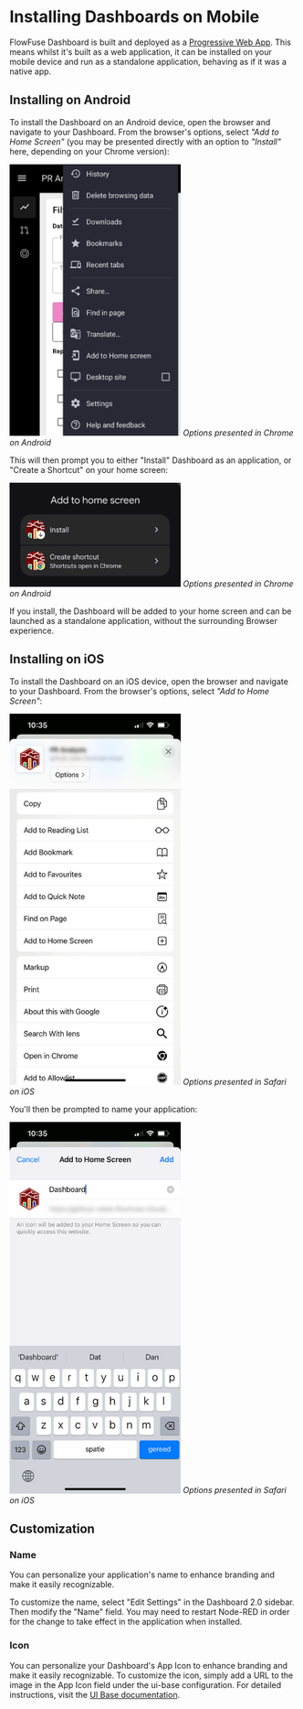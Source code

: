 
<script setup>
    import AddedIn from '../components/AddedIn.vue';
</script>

# Installing Dashboards on Mobile <AddedIn version="1.9.0" />

FlowFuse Dashboard is built and deployed as a [Progressive Web App](https://developer.mozilla.org/en-US/docs/Web/Progressive_web_apps). This means whilst it's built as a web application, it can be installed on your mobile device and run as a standalone application, behaving as if it was a native app.

## Installing on Android

To install the Dashboard on an Android device, open the browser and navigate to your Dashboard. From the browser's options, select _"Add to Home Screen"_ (you may be presented directly with an option to _"Install"_ here, depending on your Chrome version):

<img src="../assets/images/pwa-android-options.jpg" alt="Options presented in Chrome on Android" style="max-width: 300px;margin: auto;">
<em>Options presented in Chrome on Android</em>

This will then prompt you to either "Install" Dashboard as an application, or "Create a Shortcut" on your home screen:

<img src="../assets/images/pwa-android-install.jpg" alt="Options presented in Chrome on Android" style="max-width: 300px;margin: auto;">
<em>Options presented in Chrome on Android</em>

If you install, the Dashboard will be added to your home screen and can be launched as a standalone application, without the surrounding Browser experience.

## Installing on iOS

To install the Dashboard on an iOS device, open the browser and navigate to your Dashboard. From the browser's options, select _"Add to Home Screen"_:

<img src="../assets/images/pwa-ios-options.jpg" alt="Options presented in Safari on iOS" style="max-width: 300px;margin: auto;">
<em>Options presented in Safari on iOS</em>

You'll then be prompted to name your application:

<img src="../assets/images/pwa-ios-install.jpg" alt="Options presented in Safari on Android" style="max-width: 300px;margin: auto;">
<em>Options presented in Safari on iOS</em>

## Customization

### Name

You can personalize your application's name to enhance branding and make it easily recognizable. 

To customize the name, select "Edit Settings" in the Dashboard 2.0 sidebar. Then modify the "Name" field. You may need to restart Node-RED in order for the change to take effect in the application when installed.

### Icon

You can personalize your Dashboard's App Icon to enhance branding and make it easily recognizable. To customize the icon, simply add a URL to the image in the App Icon field under the ui-base configuration. For detailed instructions, visit the [UI Base documentation](/nodes/config/ui-base.html#application-icon).
